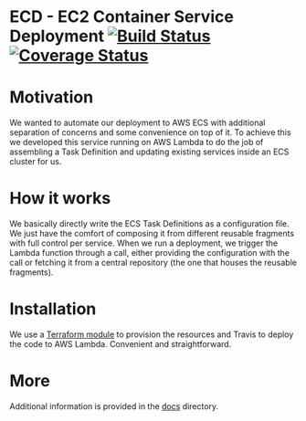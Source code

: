 # ECD - EC2 Container Service Deployment [![Build Status](https://travis-ci.org/trademachines/ecd.svg?branch=master)](https://travis-ci.org/trademachines/ecd) [![Coverage Status](https://coveralls.io/repos/github/trademachines/ecd/badge.svg?branch=master)](https://coveralls.io/github/trademachines/ecd?branch=master)

# Motivation
We wanted to automate our deployment to AWS ECS with additional separation of concerns and some
convenience on top of it. To achieve this we developed this service running on AWS Lambda to do
the job of assembling a Task Definition and updating existing services inside an ECS cluster for us.

# How it works
We basically directly write the ECS Task Definitions as a configuration file. We just have the
comfort of composing it from different reusable fragments with full control per service.
When we run a deployment, we trigger the Lambda function through a call, either providing the
configuration with the call or fetching it from a central repository (the one that houses the
reusable fragments).

# Installation
We use a [Terraform module](/trademachines/tf-ecd) to provision the resources and Travis to deploy
the code to AWS Lambda. Convenient and straightforward.

# More
Additional information is provided in the [docs](docs) directory.
